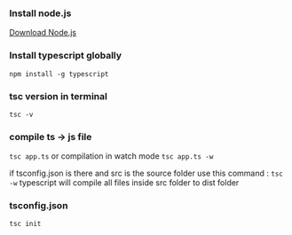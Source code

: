 ### Install node.js 
[Download Node.js](https://nodejs.org/en/download) 

### Install typescript globally
`npm install -g typescript` 

### tsc version in terminal 
`tsc -v`

### compile ts -> js file 

`tsc app.ts` or  compilation in watch mode `tsc app.ts -w`

if tsconfig.json is there and src is the source folder use this command :
`tsc -w` 
typescript will compile all files inside src folder to dist folder 

### tsconfig.json 
`tsc init`  



